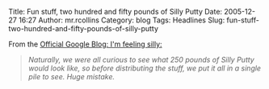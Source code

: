 Title: Fun stuff, two hundred and fifty pounds of Silly Putty
Date: 2005-12-27 16:27
Author: mr.rcollins
Category: blog
Tags: Headlines
Slug: fun-stuff-two-hundred-and-fifty-pounds-of-silly-putty

From the [Official Google Blog: I'm feeling silly:][]

> *Naturally, we were all curious to see what 250 pounds of Silly Putty
> would look like, so before distributing the stuff, we put it all in a
> single pile to see. Huge mistake.*

  [Official Google Blog: I'm feeling silly:]: http://googleblog.blogspot.com/2005/12/im-feeling-silly.html
